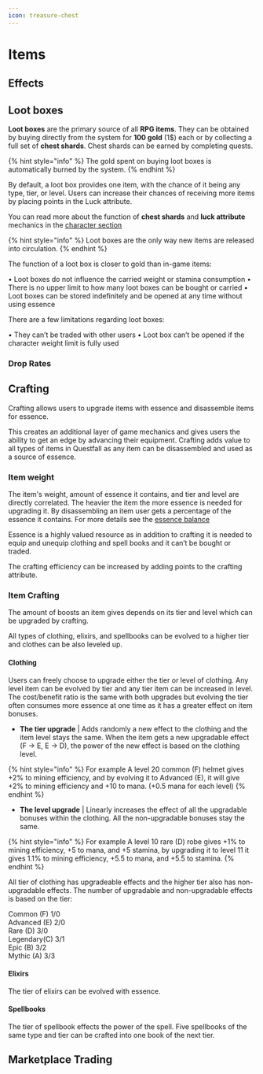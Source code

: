 ```yaml
---
icon: treasure-chest
---
```


# Items

## Effects

## Loot boxes

**Loot boxes** are the primary source of all **RPG items**. They can be obtained by buying directly from the system for **100 gold** (1$) each or by collecting a full set of **chest shards**. Chest shards can be earned by completing quests.

{% hint style="info" %}
The gold spent on buying loot boxes is automatically burned by the system.
{% endhint %}

By default, a loot box provides one item, with the chance of it being any type, tier, or level. Users can increase their chances of receiving more items by placing points in the Luck attribute. 

You can read more about the function of **chest shards** and **luck attribute** mechanics in the [character section](character.md)

{% hint style="info" %}
Loot boxes are the only way new items are released into circulation. 
{% endhint %}

The function of a loot box is closer to gold than in-game items:

•	Loot boxes do not influence the carried weight or stamina consumption
•	There is no upper limit to how many loot boxes can be bought or carried
•	Loot boxes can be stored indefinitely and be opened at any time without using essence

There are a few limitations regarding loot boxes:

•	They can’t be traded with other users
•	Loot box can’t be opened if the character weight limit is fully used


### Drop Rates

## Crafting

Crafting allows users to upgrade items with essence and disassemble items for essence.

This creates an additional layer of game mechanics and gives users the ability to get an edge by advancing their equipment. Crafting adds value to all types of items in Questfall as any item can be disassembled and used as a source of essence.

### Item weight

The item's weight, amount of essence it contains, and tier and level are directly correlated. The heavier the item the more essence is needed for upgrading it. By disassembling an item user gets a percentage of the essence it contains.
For more details see the [essence balance](character.md)

Essence is a highly valued resource as in addition to crafting it is needed to equip and unequip clothing and spell books and it can’t be bought or traded.

The crafting efficiency can be increased by adding points to the crafting attribute.

### Item Crafting

The amount of boosts an item gives depends on its tier and level which can be upgraded by crafting.

All types of clothing, elixirs, and spellbooks can be evolved to a higher tier and clothes can be also leveled up.

#### Clothing

Users can freely choose to upgrade either the tier or level of clothing. Any level item can be evolved by tier and any tier item can be increased in level. The cost/benefit ratio is the same with both upgrades but evolving the tier often consumes more essence at one time as it has a greater effect on item bonuses. 

* **The tier upgrade** | Adds randomly a new effect to the clothing and the item level stays the same. When the item gets a new upgradable effect (F -> E, E -> D), the power of the new effect is based on the clothing level.

{% hint style="info" %}
For example A level 20 common (F) helmet gives +2% to mining efficiency, and by evolving it to Advanced (E), it will give +2% to mining efficiency and +10 to mana. (+0.5 mana for each level)
{% endhint %}

* **The level upgrade** | Linearly increases the effect of all the upgradable bonuses within the clothing. All the non-upgradable bonuses stay the same. 

{% hint style="info" %}
For example A level 10 rare (D) robe gives +1% to mining efficiency, +5 to mana, and +5 stamina, by upgrading it to level 11 it gives 1.1% to mining efficiency, +5.5 to mana, and +5.5 to stamina. 
{% endhint %}

All tier of clothing has upgradeable effects and the higher tier also has non-upgradable effects. The number of upgradable and non-upgradable effects is based on the tier:

Common   (F) 1/0\
Advanced (E) 2/0\
Rare     (D) 3/0\
Legendary(C) 3/1\
Epic 	 (B) 3/2\
Mythic   (A) 3/3

#### Elixirs

The tier of elixirs can be evolved with essence.

#### Spellbooks

The tier of spellbook effects the power of the spell.
Five spellbooks of the same type and tier can be crafted into one book of the next tier. 



## Marketplace Trading